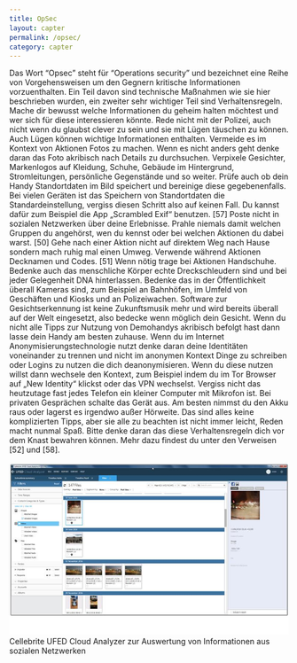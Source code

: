 ```yaml
---
title: OpSec
layout: capter
permalink: /opsec/
category: capter
---
```

Das Wort “Opsec” steht für “Operations security” und bezeichnet eine Reihe von Vorgehensweisen um den Gegnern kritische Informationen vorzuenthalten. Ein Teil davon sind technische Maßnahmen wie sie hier beschrieben wurden, ein zweiter sehr wichtiger Teil sind Verhaltensregeln. Mache dir bewusst welche Informationen du geheim halten möchtest und wer sich für diese interessieren könnte. Rede nicht mit der Polizei, auch nicht wenn du glaubst clever zu sein und sie mit Lügen täuschen zu können. Auch Lügen können wichtige Informationen enthalten.
Vermeide es im Kontext von Aktionen Fotos zu machen. 
Wenn es nicht anders geht denke daran das Foto akribisch nach Details zu durchsuchen. Verpixele Gesichter, Markenlogos auf Kleidung, Schuhe, Gebäude im Hintergrund, Stromleitungen, persönliche Gegenstände und so weiter. Prüfe auch ob dein Handy Standortdaten im Bild speichert und bereinige diese gegebenenfalls. Bei vielen Geräten ist das Speichern von Standortdaten die Standardeinstellung, vergiss diesen Schritt also auf keinen Fall. Du kannst dafür zum Beispiel die App „Scrambled Exif“ benutzen. [57]
Poste nicht in sozialen Netzwerken über deine Erlebnisse. Prahle niemals damit welchen Gruppen du angehörst, wen du kennst oder bei welchen Aktionen du dabei warst. [50]
Gehe nach einer Aktion nicht auf direktem Weg nach Hause sondern mach ruhig mal einen Umweg. Verwende während Aktionen Decknamen und Codes. [51] Wenn nötig trage bei Aktionen Handschuhe. Bedenke auch das menschliche Körper echte Dreckschleudern sind und bei jeder Gelegenheit DNA hinterlassen. Bedenke das in der Öffentlichkeit überall Kameras sind, zum Beispiel an Bahnhöfen, im Umfeld von Geschäften und Kiosks und an Polizeiwachen. Software zur Gesichtserkennung ist keine Zukunftsmusik mehr und wird bereits überall auf der Welt eingesetzt, also bedecke wenn möglich dein Gesicht. Wenn du nicht alle Tipps zur Nutzung von Demohandys akribisch befolgt hast dann lasse dein Handy am besten zuhause.
Wenn du im Internet Anonymisierungstechnologie nutzt denke daran deine Identitäten voneinander zu trennen und nicht im anonymen Kontext Dinge zu schreiben oder Logins zu nutzen die dich deanonymisieren. Wenn du diese nutzen willst dann wechsele den Kontext, zum Beispiel indem du im Tor Browser auf „New Identity“ klickst oder das VPN wechselst.
Vergiss nicht das heutzutage fast jedes Telefon ein kleiner Computer mit Mikrofon ist. Bei privaten Gesprächen schalte das Gerät aus. Am besten nimmst du den Akku raus oder lagerst es irgendwo außer Hörweite.
Das sind alles keine komplizierten Tipps, aber sie alle zu beachten ist nicht immer leicht, Reden macht nunmal Spaß. Bitte denke daran das diese Verhaltensregeln dich vor dem Knast bewahren können. Mehr dazu findest du unter den Verweisen [52] und [58]. 

![](/assets/posts/cloud-analyzer.jpg)
Cellebrite UFED Cloud Analyzer zur Auswertung von Informationen aus sozialen Netzwerken